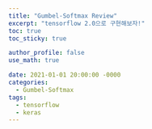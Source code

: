 ```yaml
---
title: "Gumbel-Softmax Review"
excerpt: "tensorflow 2.0으로 구현해보자!"
toc: true
toc_sticky: true

author_profile: false
use_math: true

date: 2021-01-01 20:00:00 -0000
categories: 
  - Gumbel-Softmax
tags:
  - tensorflow
  - keras
---
```

<!--stackedit_data:
eyJoaXN0b3J5IjpbLTEyNDQxMDQwMjQsLTIwODg3NDY2MTIsNT
E1NzIzNzUyLC0yMDg4NzQ2NjEyXX0=
-->